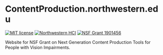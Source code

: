 # ContentProduction.northwestern.edu
[![MIT license](https://img.shields.io/badge/license-MIT-blue.svg)](https://github.com/tommymchugh/contentproduction.northwestern.edu/blob/master/LICENSE)
[![Northwestern HCI](https://img.shields.io/badge/NU-HCI-blueviolet)](https://hci.northwestern.edu/)
[![NSF Grant 1901456](https://img.shields.io/badge/NSF-1901456-informational)](https://www.nsf.gov/awardsearch/showAward?AWD_ID=1901456)

Website for NSF Grant on Next Generation Content Production Tools for People with Vision Impairments.
